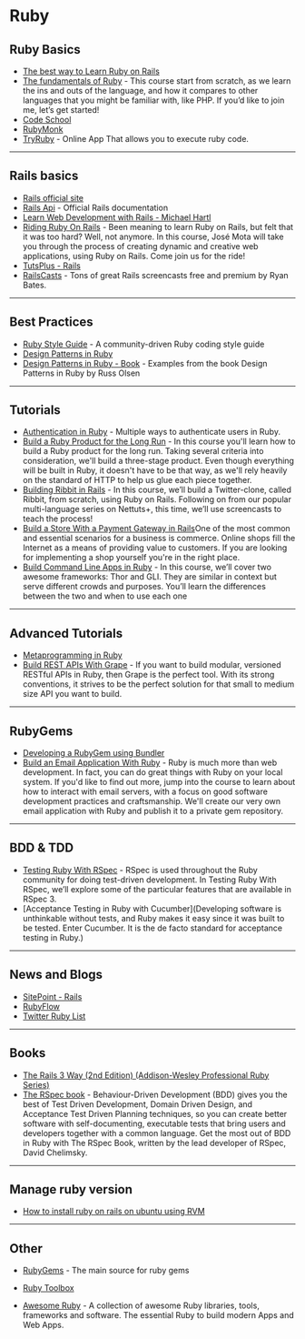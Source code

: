 
# Ruby

## Ruby Basics

* [The best way to Learn Ruby on Rails](http://code.tutsplus.com/tutorials/the-best-way-to-learn-ruby-on-rails--net-21820)
* [The fundamentals of Ruby](http://code.tutsplus.com/courses/the-fundamentals-of-ruby) - This course start from scratch, as we learn the ins and outs of the language, and how it compares to other languages that you might be familiar with, like PHP. If you’d like to join me, let’s get started!
* [Code School](https://www.codeschool.com/paths/ruby)
* [RubyMonk](http://rubymonk.com/)
* [TryRuby](http://tryruby.org/) - Online App That allows you to execute ruby code.

---

## Rails basics

* [Rails official site](http://rubyonrails.org/) 
* [Rails Api](http://api.rubyonrails.org/) - Official Rails documentation
* [Learn Web Development with Rails - Michael Hartl](http://ruby.railstutorial.org/)
* [Riding Ruby On Rails](http://code.tutsplus.com/courses/riding-ruby-on-rails) - Been meaning to learn Ruby on Rails, but felt that it was too hard? Well, not anymore. In this course, José Mota will take you through the process of creating dynamic and creative web applications, using Ruby on Rails. Come join us for the ride!
* [TutsPlus - Rails](http://hub.tutsplus.com/search?utf8=%E2%9C%93&search%5Bkeywords%5D=rails&button=)
* [RailsCasts](http://railscasts.com/) - Tons of great Rails screencasts free and premium by Ryan Bates.

---

## Best Practices

* [Ruby Style Guide](https://github.com/bbatsov/ruby-style-guide) - A community-driven Ruby coding style guide
* [Design Patterns in Ruby](http://code.tutsplus.com/courses/design-patterns-in-ruby)
* [Design Patterns in Ruby - Book](https://github.com/nslocum/design-patterns-in-ruby) - Examples from the book Design Patterns in Ruby by Russ Olsen

---

## Tutorials

* [Authentication in Ruby](http://code.tutsplus.com/courses/authentication-with-ruby) - Multiple ways to authenticate users in Ruby.
* [Build a Ruby Product for the Long Run](http://code.tutsplus.com/courses/build-a-ruby-product-for-the-long-run) - In this course you'll learn how to build a Ruby product for the long run. Taking several criteria into consideration, we'll build a three-stage product. Even though everything will be built in Ruby, it doesn't have to be that way, as we'll rely heavily on the standard of HTTP to help us glue each piece together.
* [Building Ribbit in Rails](http://code.tutsplus.com/courses/building-ribbit-in-rails) - In this course, we’ll build a Twitter-clone, called Ribbit, from scratch, using Ruby on Rails. Following on from our popular multi-language series on Nettuts+, this time, we’ll use screencasts to teach the process!
* [Build a Store With a Payment Gateway in Rails](http://code.tutsplus.com/courses/build-a-store-with-a-payment-gateway-in-rails)One of the most common and essential scenarios for a business is commerce. Online shops fill the Internet as a means of providing value to customers. If you are looking for implementing a shop yourself you're in the right place.
* [Build Command Line Apps in Ruby](http://code.tutsplus.com/courses/command-line-apps-in-ruby) - In this course, we’ll cover two awesome frameworks: Thor and GLI. They are similar in context but serve different crowds and purposes. You’ll learn the differences between the two and when to use each one

---

## Advanced Tutorials

* [Metaprogramming in Ruby](http://code.tutsplus.com/courses/metaprogramming-in-ruby)
* [Build REST APIs With Grape](http://code.tutsplus.com/courses/build-rest-apis-with-grape) - If you want to build modular, versioned RESTful APIs in Ruby, then Grape is the perfect tool. With its strong conventions, it strives to be the perfect solution for that small to medium size API you want to build.

---

## RubyGems

* [Developing a RubyGem using Bundler](https://github.com/radar/guides/blob/master/gem-development.md)
* [Build an Email Application With Ruby](http://code.tutsplus.com/courses/build-an-email-application-with-ruby) - Ruby is much more than web development. In fact, you can do great things with Ruby on your local system. If you'd like to find out more, jump into the course to learn about how to interact with email servers, with a focus on good software development practices and craftsmanship. We'll create our very own email application with Ruby and publish it to a private gem repository.

---

## BDD & TDD

* [Testing Ruby With RSpec](http://code.tutsplus.com/articles/new-course-testing-ruby-with-rspec--cms-22727) - RSpec is used throughout the Ruby community for doing test-driven development. In Testing Ruby With RSpec, we’ll explore some of the particular features that are available in RSpec 3. 
* [Acceptance Testing in Ruby with Cucumber](Developing software is unthinkable without tests, and Ruby makes it easy since it was built to be tested. Enter Cucumber. It is the de facto standard for acceptance testing in Ruby.)

---

## News and Blogs

* [SitePoint - Rails](http://www.sitepoint.com/ruby/)
* [RubyFlow](http://www.rubyflow.com/)
* [Twitter Ruby List](https://twitter.com/brunopaz88/lists/ruby)

---

## Books

* [The Rails 3 Way (2nd Edition) (Addison-Wesley Professional Ruby Series)](http://www.amazon.com/Rails-Edition-Addison-Wesley-Professional-Series/dp/0321601661)
* [The RSpec book](http://pragprog.com/book/achbd/the-rspec-book) - Behaviour-Driven Development (BDD) gives you the best of Test Driven Development, Domain Driven Design, and Acceptance Test Driven Planning techniques, so you can create better software with self-documenting, executable tests that bring users and developers together with a common language.
Get the most out of BDD in Ruby with The RSpec Book, written by the lead developer of RSpec, David Chelimsky.

--- 

## Manage ruby version

* [How to install ruby on rails on ubuntu using RVM](https://www.digitalocean.com/community/tutorials/how-to-install-ruby-on-rails-on-ubuntu-14-04-using-rvm)

---

## Other

* [RubyGems](http://rubygems.org/gems/rails) - The main source for ruby gems
* [Ruby Toolbox](https://www.ruby-toolbox.com/) 

* [Awesome Ruby](https://github.com/markets/awesome-ruby) - A collection of awesome Ruby libraries, tools, frameworks and software. The essential Ruby to build modern Apps and Web Apps.


